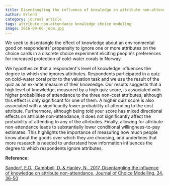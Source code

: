 ```yaml
---
title: Disentangling the influence of knowledge on attribute non-attendance
author: Erlend
category: journal article
tags: attribute non-attendance knowledge choice modeling 
image: 2016-09-06-jocm.jpg
---
```


We seek to disentangle the effect of knowledge about an environmental good on respondents' propensity to ignore one or more attributes on the choice cards in a discrete choice experiment eliciting people's preferences for increased protection of cold-water corals in Norway.

We hypothesize that a respondent's level of knowledge influences the degree to which she ignores
attributes. Respondents participated in a quiz on cold-water coral prior to the valuation task and
we use the result of the quiz as an ex-ante measure of their knowledge. Our results suggests that
a high level of knowledge, measured by a high quiz score, is associated with higher probabilities
of attendance to the three non-cost attributes, although this effect is only significant for one of
them. A higher quiz score is also associated with a significantly lower probability of attending to
the cost attribute. Furthermore, although being told your score has mixed directional effects on
attribute non-attendance, it does not significantly affect the probability of attending to any of the
attributes. Finally, allowing for attribute non-attendance leads to substantially lower conditional
willingness-to-pay estimates. This highlights the importance of measuring how much people
know about the goods over which they are choosing, and underlines that more research is needed
to understand how information influences the degree to which respondents ignore attributes.

**Reference:**

[Sandorf, E.D., Campbell, D. & Hanley, N., 2017, Disentangling the influence of knowledge on attribute non-attendance, Journal of Choice Modelling, 24, 36-50](https://www.sciencedirect.com/science/article/pii/S1755534515300622)
